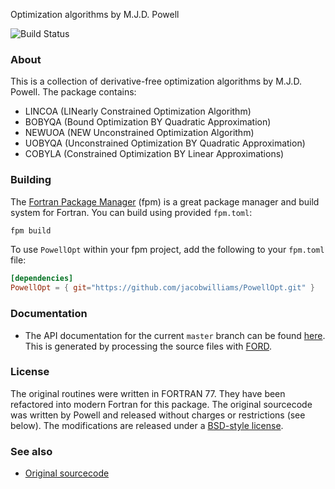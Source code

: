 Optimization algorithms by M.J.D. Powell

![Build Status](https://github.com/jacobwilliams/PowellOpt/actions/workflows/CI.yml/badge.svg)

### About

This is a collection of derivative-free optimization algorithms by M.J.D. Powell.
The package contains:

* LINCOA (LINearly Constrained Optimization Algorithm)
* BOBYQA (Bound Optimization BY Quadratic Approximation)
* NEWUOA (NEW Unconstrained Optimization Algorithm)
* UOBYQA (Unconstrained Optimization BY Quadratic Approximation)
* COBYLA (Constrained Optimization BY Linear Approximations)

### Building

The [Fortran Package Manager](https://github.com/fortran-lang/fpm) (fpm) is a great package manager and build system for Fortran.
You can build using provided `fpm.toml`:
```bash
fpm build
```
To use `PowellOpt` within your fpm project, add the following to your `fpm.toml` file:
```toml
[dependencies]
PowellOpt = { git="https://github.com/jacobwilliams/PowellOpt.git" }
```

### Documentation

 * The API documentation for the current ```master``` branch can be found [here](https://jacobwilliams.github.io/PowellOpt/).  This is generated by processing the source files with [FORD](https://github.com/Fortran-FOSS-Programmers/ford).

### License

The original routines were written in FORTRAN 77. They have been refactored into
modern Fortran for this package. The original sourcecode was written by Powell and
released without charges or restrictions (see below). The modifications are released
under a [BSD-style license](https://github.com/jacobwilliams/PowellOpt/blob/master/LICENSE).

### See also
* [Original sourcecode](http://mat.uc.pt/~zhang/software.html)